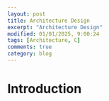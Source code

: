 ```yaml
---
layout: post
title: Architecture Design
excerpt: "Architecture Design"
modified: 01/01/2025, 9:00:24
tags: [Architecture, C]
comments: true
category: blog
---
```


# Introduction
